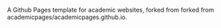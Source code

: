 A Github Pages template for academic websites, forked from forked from academicpages/academicpages.github.io.